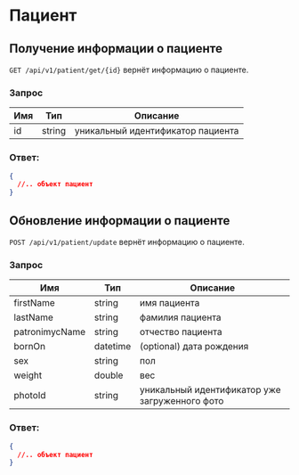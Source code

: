 # Пациент

## Получение информации о пациенте

`GET /api/v1/patient/get/{id}` вернёт информацию о пациенте.

### Запрос

Имя | Тип | Описание
--- | --- | ---
id | string | уникальный идентификатор пациента

### Ответ:

```json
{
  //.. объект пациент
}
```

## Обновление информации о пациенте

`POST /api/v1/patient/update` вернёт информацию о пациенте.

### Запрос

Имя | Тип | Описание
--- | --- | ---
firstName | string | имя пациента
lastName | string | фамилия пациента
patronimycName | string | отчество пациента
bornOn | datetime | (optional) дата рождения
sex | string | пол
weight | double | вес
photoId | string | уникальный идентификатор уже загруженного фото

### Ответ:

```json
{
  //.. объект пациент
}
```
